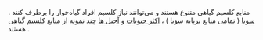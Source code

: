 منابع کلسیم گیاهی متنوع هستند و می‌توانند نیاز کلسیم افراد گیاه‌خوار را برطرف کنند . 
[سویا] ( تمامی منابع برپایه سویا ) ، [اکثر حبوبات]  و [آجیل ها] چند نمونه از منابع کلسیم گیاهی هستند . 

[سویا]: https://www.healthline.com/nutrition/soybeans
[اکثر حبوبات]: https://www.botanical-online.com/en/food/calcium-legumes
[آجیل ها]: https://tools.myfooddata.com/nutrient-ranking-tool/calcium/nuts-and-seeds/highest
